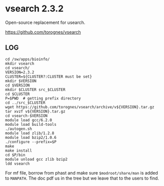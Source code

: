 vsearch 2.3.2
=============

Open-source replacement for usearch.

<https://github.com/torognes/vsearch>

LOG
---

    cd /sw/apps/bioinfo/
    mkdir vsearch
    cd vsearch/
    VERSION=2.3.2
    CLUSTER=${CLUSTER?:CLUSTER must be set}
    mkdir $VERSION
    cd $VERSION
    mkdir $CLUSTER src_$CLUSTER
    cd $CLUSTER
    P=$PWD  # getting prefix directory
    cd ../src_$CLUSTER
    wget https://github.com/torognes/vsearch/archive/v${VERSION}.tar.gz
    tar xvzf v${VERSION}.tar.gz
    cd vsearch-$VERSION
    module load gcc/6.2.0
    module load build-tools 
    ./autogen.sh 
    module load zlib/1.2.8
    module load bzip2/1.0.6
    ./configure --prefix=$P
    make
    make install
    cd $P/bin
    module unload gcc zlib bzip2
    ldd vsearch 

For mf file, borrow from phast and make sure `$modroot/share/man` is added to
`MANPATH`.  The doc pdf us in the tree but we leave that to the users to find.
